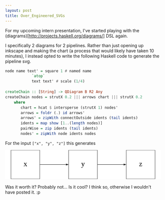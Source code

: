 ```yaml
---
layout: post
title: Over_Engineered_SVGs
---
```


For my upcoming intern presentation, I've started playing with the (diagrams)[http://projects.haskell.org/diagrams/]
DSL again.

I specifically 2 diagrams for 2 pipelines. Rather than just opening up inkscape and making the chart
(a process that would likely have taken 10 minutes), I instead opted to write the following Haskell
code to generate the pipeline svg.

```haskell
node name text' = square 1 # named name
            `atop`
            text text' # scale (1/4)

createChain :: [String] -> QDiagram B R2 Any
createChain nodes = strutX 0.2 ||| arrows chart ||| strutX 0.2
    where
       chart = hcat $ intersperse (strutX 1) nodes'
       arrows = foldr (.) id arrows'
       arrows' = zipWith connectOutside idents (tail idents)
       idents = map show [1..(length nodes)]
       pairWise = zip idents (tail idents)
       nodes' = zipWith node idents nodes
```

For the input `["x", "y", "z"]` this generates

![](/images/chain.svg)

Was it worth it? Probably not... Is it cool? I think so, otherwise I wouldn't have posted it. :p
